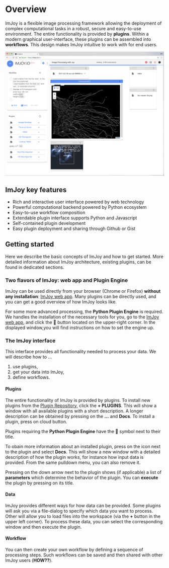 # Overview

ImJoy is a flexible image processing framework allowing the deployment of complex
computational tasks in a robust, secure and easy-to-use environment. The entire functionality is provided by **plugins**. Within a modern graphical user-interface, these plugins can be assembled into **workflows**. This design makes ImJoy intuitive to work with for end users.

<img src="./asserts/imjoy-screenshot.png" width="600px"></img>

## ImJoy key features
 * Rich and interactive user interface powered by web technology
 * Powerful computational backend powered by Python ecosystem
 * Easy-to-use workflow composition
 * Extendable plugin interface supports Python and Javascript
 * Self-contained plugin development
 * Easy plugin deployment and sharing through Github or Gist

## Getting started

Here we describe the basic concepts of ImJoy and how to get started. More detailed
information about ImJoy architecture, existing plugins, can be found
in dedicated sections.

###  Two flavors of ImJoy:  web app and Plugin Engine
ImJoy can be used  directly from your browser (Chrome or Firefox) **without any installation**: [ImJoy web app](https://imjoy.io/#/app). Many plugins can be
directly used, and you can get a good overview of how ImJoy looks like.

For some more advanced processing, the **Python Plugin Engine**  is required.
We handles the installation of the necessary tools for you, go to the [ImJoy web app](https://imjoy.io/#/app), and click the 🚀 button located on the upper-right corner.
In the displayed window,you will find instructions on how to set the engine up.

###  The ImJoy interface
This interface provides all functionality needed to process your data. We will
describe how to ...
1. use plugins,
2. get your data into ImJoy,
3. define workflows.

#### Plugins
The entire functionality of ImJoy is provided by plugins. To install new plugins from the [Plugin Repository](https://github.com/oeway/ImJoy-Plugins), click the **+ PLUGINS**. This will show a window with all available plugins with a short description. A longer description can be
obtained by pressing on the **...** and **Docs**. To install a plugin, press on cloud button.

Plugins requiring the **Python Plugin Engine** have the 🚀 symbol next to their title.

To obain more information about an installed plugin, press on the icon next to
the plugin and select **Docs**. This will show a new window with a detailed
description of how the plugin works, for instance how input data
is provided. From the same pulldown menu, you can also remove it.

Pressing on the down arrow next to the plugin shows (if applicable) a list of
**parameters** which determine the behavior of the plugin. You can **execute**
the plugin by pressing on its title.

#### Data
ImJoy provides different ways for how data can be provided. Some plugins will
ask you via a file-dialog to specify which data you want to process. Other will
allow you to load files into the workspace (via the **+** button in the upper
left corner). To process these data, you can select the corresponding window and
then execute the plugin.

#### Workflow
You can then create your own workflow by defining a sequence of processing steps.
Such workflows can be saved and then shared with other ImJoy users (**HOW??**).
